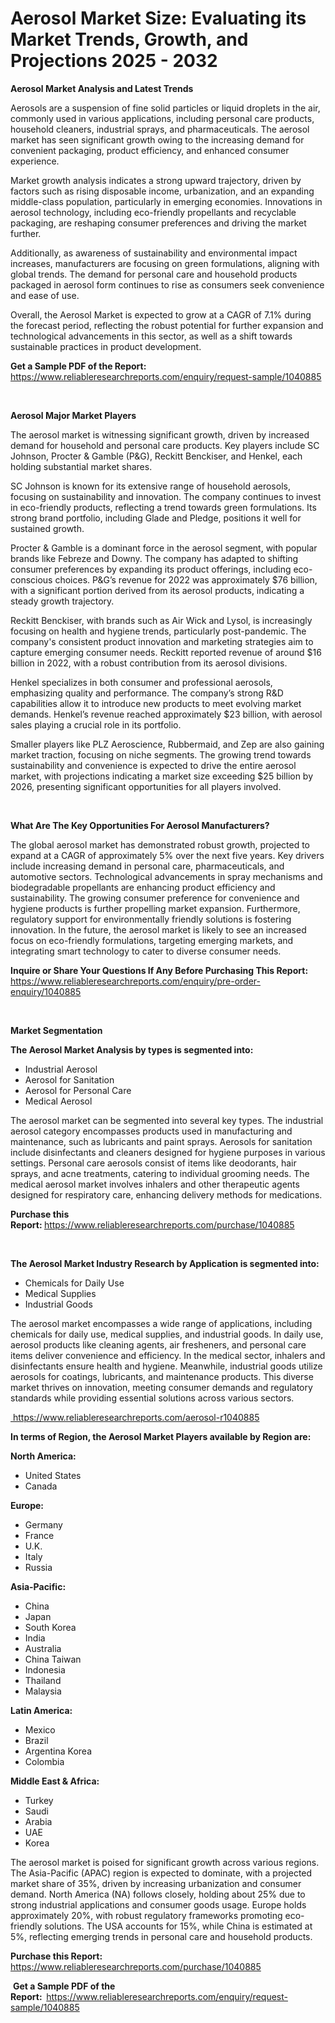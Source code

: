 <p><h1>Aerosol Market Size: Evaluating its Market Trends, Growth, and Projections 2025 - 2032</h1></p><p><strong>Aerosol Market Analysis and Latest Trends</strong></p>
<p><p>Aerosols are a suspension of fine solid particles or liquid droplets in the air, commonly used in various applications, including personal care products, household cleaners, industrial sprays, and pharmaceuticals. The aerosol market has seen significant growth owing to the increasing demand for convenient packaging, product efficiency, and enhanced consumer experience.</p><p>Market growth analysis indicates a strong upward trajectory, driven by factors such as rising disposable income, urbanization, and an expanding middle-class population, particularly in emerging economies. Innovations in aerosol technology, including eco-friendly propellants and recyclable packaging, are reshaping consumer preferences and driving the market further.</p><p>Additionally, as awareness of sustainability and environmental impact increases, manufacturers are focusing on green formulations, aligning with global trends. The demand for personal care and household products packaged in aerosol form continues to rise as consumers seek convenience and ease of use.</p><p>Overall, the Aerosol Market is expected to grow at a CAGR of 7.1% during the forecast period, reflecting the robust potential for further expansion and technological advancements in this sector, as well as a shift towards sustainable practices in product development.</p></p>
<p><strong>Get a Sample PDF of the Report:&nbsp;</strong> <a href="https://www.reliableresearchreports.com/enquiry/request-sample/1040885?utm_campaign=3050&utm_medium=2&utm_source=Github&utm_content=ia&utm_term=17042025&utm_id=aerosol">https://www.reliableresearchreports.com/enquiry/request-sample/1040885</a></p>
<p>&nbsp;</p>
<p><strong>Aerosol Major Market Players</strong></p>
<p><p>The aerosol market is witnessing significant growth, driven by increased demand for household and personal care products. Key players include SC Johnson, Procter & Gamble (P&G), Reckitt Benckiser, and Henkel, each holding substantial market shares. </p><p>SC Johnson is known for its extensive range of household aerosols, focusing on sustainability and innovation. The company continues to invest in eco-friendly products, reflecting a trend towards green formulations. Its strong brand portfolio, including Glade and Pledge, positions it well for sustained growth.</p><p>Procter & Gamble is a dominant force in the aerosol segment, with popular brands like Febreze and Downy. The company has adapted to shifting consumer preferences by expanding its product offerings, including eco-conscious choices. P&G’s revenue for 2022 was approximately $76 billion, with a significant portion derived from its aerosol products, indicating a steady growth trajectory.</p><p>Reckitt Benckiser, with brands such as Air Wick and Lysol, is increasingly focusing on health and hygiene trends, particularly post-pandemic. The company's consistent product innovation and marketing strategies aim to capture emerging consumer needs. Reckitt reported revenue of around $16 billion in 2022, with a robust contribution from its aerosol divisions.</p><p>Henkel specializes in both consumer and professional aerosols, emphasizing quality and performance. The company’s strong R&D capabilities allow it to introduce new products to meet evolving market demands. Henkel’s revenue reached approximately $23 billion, with aerosol sales playing a crucial role in its portfolio.</p><p>Smaller players like PLZ Aeroscience, Rubbermaid, and Zep are also gaining market traction, focusing on niche segments. The growing trend towards sustainability and convenience is expected to drive the entire aerosol market, with projections indicating a market size exceeding $25 billion by 2026, presenting significant opportunities for all players involved.</p></p>
<p>&nbsp;</p>
<p><strong>What Are The Key Opportunities For Aerosol Manufacturers?</strong></p>
<p><p>The global aerosol market has demonstrated robust growth, projected to expand at a CAGR of approximately 5% over the next five years. Key drivers include increasing demand in personal care, pharmaceuticals, and automotive sectors. Technological advancements in spray mechanisms and biodegradable propellants are enhancing product efficiency and sustainability. The growing consumer preference for convenience and hygiene products is further propelling market expansion. Furthermore, regulatory support for environmentally friendly solutions is fostering innovation. In the future, the aerosol market is likely to see an increased focus on eco-friendly formulations, targeting emerging markets, and integrating smart technology to cater to diverse consumer needs.</p></p>
<p><strong>Inquire or Share Your Questions If Any Before Purchasing This Report:</strong> <a href="https://www.reliableresearchreports.com/enquiry/pre-order-enquiry/1040885?utm_campaign=3050&utm_medium=2&utm_source=Github&utm_content=ia&utm_term=17042025&utm_id=aerosol">https://www.reliableresearchreports.com/enquiry/pre-order-enquiry/1040885</a></p>
<p>&nbsp;</p>
<p><strong>Market Segmentation</strong></p>
<p><strong>The Aerosol Market Analysis by types is segmented into:</strong></p>
<p><ul><li>Industrial Aerosol</li><li>Aerosol for Sanitation</li><li>Aerosol for Personal Care</li><li>Medical Aerosol</li></ul></p>
<p><p>The aerosol market can be segmented into several key types. The industrial aerosol category encompasses products used in manufacturing and maintenance, such as lubricants and paint sprays. Aerosols for sanitation include disinfectants and cleaners designed for hygiene purposes in various settings. Personal care aerosols consist of items like deodorants, hair sprays, and acne treatments, catering to individual grooming needs. The medical aerosol market involves inhalers and other therapeutic agents designed for respiratory care, enhancing delivery methods for medications.</p></p>
<p><strong>Purchase this Report:&nbsp;</strong><a href="https://www.reliableresearchreports.com/purchase/1040885?utm_campaign=3050&utm_medium=2&utm_source=Github&utm_content=ia&utm_term=17042025&utm_id=aerosol">https://www.reliableresearchreports.com/purchase/1040885</a></p>
<p>&nbsp;</p>
<p><strong>The Aerosol Market Industry Research by Application is segmented into:</strong></p>
<p><ul><li>Chemicals for Daily Use</li><li>Medical Supplies</li><li>Industrial Goods</li></ul></p>
<p><p>The aerosol market encompasses a wide range of applications, including chemicals for daily use, medical supplies, and industrial goods. In daily use, aerosol products like cleaning agents, air fresheners, and personal care items deliver convenience and efficiency. In the medical sector, inhalers and disinfectants ensure health and hygiene. Meanwhile, industrial goods utilize aerosols for coatings, lubricants, and maintenance products. This diverse market thrives on innovation, meeting consumer demands and regulatory standards while providing essential solutions across various sectors.</p></p>
<p><a href="https://www.reliableresearchreports.com/aerosol-r1040885?utm_campaign=3050&utm_medium=2&utm_source=Github&utm_content=ia&utm_term=17042025&utm_id=aerosol">&nbsp;https://www.reliableresearchreports.com/aerosol-r1040885</a></p>
<p><strong>In terms of Region, the Aerosol Market Players available by Region are:</strong></p>
<p>
    <p> <strong> North America: </strong>
        <ul>
            <li>United States</li>
            <li>Canada</li>
        </ul>
        </p> 
    <p> <strong> Europe: </strong>
        <ul>
            <li>Germany</li>
            <li>France</li>
            <li>U.K.</li>
            <li>Italy</li>
            <li>Russia</li>
        </ul>
        </p> 
    <p> <strong> Asia-Pacific: </strong>
        <ul>
            <li>China</li>
            <li>Japan</li>
            <li>South Korea</li>
            <li>India</li>
            <li>Australia</li>
            <li>China Taiwan</li>
            <li>Indonesia</li>
            <li>Thailand</li>
            <li>Malaysia</li>
        </ul>
        </p> 
    <p> <strong> Latin America: </strong>
        <ul>
            <li>Mexico</li>
            <li>Brazil</li>
            <li>Argentina Korea</li>
            <li>Colombia</li>
        </ul>
        </p> 
    <p> <strong> Middle East & Africa: </strong>
        <ul>
            <li>Turkey</li>
            <li>Saudi</li>
            <li>Arabia</li>
            <li>UAE</li>
            <li>Korea</li>
        </ul>
    </p>
    </p>
<p><p>The aerosol market is poised for significant growth across various regions. The Asia-Pacific (APAC) region is expected to dominate, with a projected market share of 35%, driven by increasing urbanization and consumer demand. North America (NA) follows closely, holding about 25% due to strong industrial applications and consumer goods usage. Europe holds approximately 20%, with robust regulatory frameworks promoting eco-friendly solutions. The USA accounts for 15%, while China is estimated at 5%, reflecting emerging trends in personal care and household products.</p></p>
<p><strong>Purchase this Report: </strong><a href="https://www.reliableresearchreports.com/purchase/1040885?utm_campaign=3050&utm_medium=2&utm_source=Github&utm_content=ia&utm_term=17042025&utm_id=aerosol">https://www.reliableresearchreports.com/purchase/1040885</a></p>
<p>&nbsp;<strong>Get a Sample PDF of the Report:&nbsp;&nbsp;</strong><a href="https://www.reliableresearchreports.com/enquiry/request-sample/1040885?utm_campaign=3050&utm_medium=2&utm_source=Github&utm_content=ia&utm_term=17042025&utm_id=aerosol">https://www.reliableresearchreports.com/enquiry/request-sample/1040885</a></p>
<p><strong></strong></p>
<p><p></p><p></p><p></p></p>